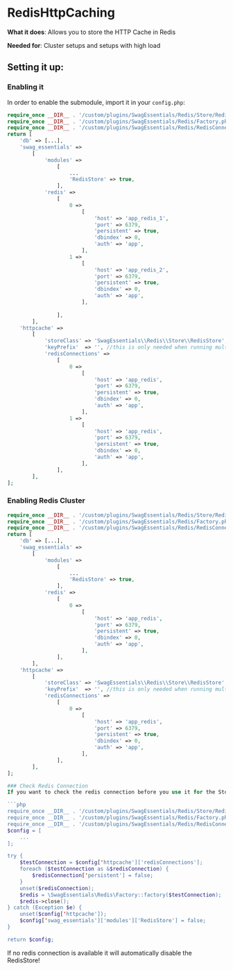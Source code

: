 # RedisHttpCaching
**What it does**: Allows you to store the HTTP Cache in Redis

**Needed for**: Cluster setups and setups with high load

## Setting it up:
### Enabling it
In order to enable the submodule, import it in your `config.php`:

```php
require_once __DIR__ . '/custom/plugins/SwagEssentials/Redis/Store/RedisStore.php';
require_once __DIR__ . '/custom/plugins/SwagEssentials/Redis/Factory.php';
require_once __DIR__ . '/custom/plugins/SwagEssentials/Redis/RedisConnection.php';
return [
    'db' => [...],
    'swag_essentials' =>
        [
            'modules' =>
                [
                    ...
                    'RedisStore' => true,
                ],
            'redis' =>
                [
                    0 =>
                        [
                            'host' => 'app_redis_1',
                            'port' => 6379,
                            'persistent' => true,
                            'dbindex' => 0,
                            'auth' => 'app',
                        ],
                    1 =>
                        [
                            'host' => 'app_redis_2',
                            'port' => 6379,
                            'persistent' => true,
                            'dbindex' => 0,
                            'auth' => 'app',
                        ],
                        
                ],
        ],
    'httpcache' =>
        [
            'storeClass' => 'SwagEssentials\\Redis\\Store\\RedisStore',
            'keyPrefix'  => '', //this is only needed when running multiple shops on one Redis-Cluster 
            'redisConnections' =>
                [
                    0 =>
                        [
                            'host' => 'app_redis',
                            'port' => 6379,
                            'persistent' => true,
                            'dbindex' => 0,
                            'auth' => 'app',
                        ],
                    1 =>
                        [
                            'host' => 'app_redis',
                            'port' => 6379,
                            'persistent' => true,
                            'dbindex' => 0,
                            'auth' => 'app',
                        ],                        
                ],
        ],
];
```

### Enabling Redis Cluster


```php
require_once __DIR__ . '/custom/plugins/SwagEssentials/Redis/Store/RedisStore.php';
require_once __DIR__ . '/custom/plugins/SwagEssentials/Redis/Factory.php';
require_once __DIR__ . '/custom/plugins/SwagEssentials/Redis/RedisConnection.php';
return [
    'db' => [...],
    'swag_essentials' =>
        [
            'modules' =>
                [
                    ...
                    'RedisStore' => true,
                ],
            'redis' =>
                [
                    0 =>
                        [
                            'host' => 'app_redis',
                            'port' => 6379,
                            'persistent' => true,
                            'dbindex' => 0,
                            'auth' => 'app',
                        ],
                ],
        ],
    'httpcache' =>
        [
            'storeClass' => 'SwagEssentials\\Redis\\Store\\RedisStore',
            'keyPrefix'  => '', //this is only needed when running multiple shops on one Redis-Cluster 
            'redisConnections' =>
                [
                    0 =>
                        [
                            'host' => 'app_redis',
                            'port' => 6379,
                            'persistent' => true,
                            'dbindex' => 0,
                            'auth' => 'app',
                        ],
                ],
        ],
];

### Check Redis Connection 
If you want to check the redis connection before you use it for the Store you can do it easily with a small config tweak:

```php
require_once __DIR__ . '/custom/plugins/SwagEssentials/Redis/Store/RedisStore.php';
require_once __DIR__ . '/custom/plugins/SwagEssentials/Redis/Factory.php';
require_once __DIR__ . '/custom/plugins/SwagEssentials/Redis/RedisConnection.php';
$config = [
    ...
];

try {
    $testConnection = $config['httpcache']['redisConnections'];
    foreach ($testConnection as &$redisConnection) {
        $redisConnection['persistent'] = false;
    }
    unset($redisConnection);
    $redis = \SwagEssentials\Redis\Factory::factory($testConnection);
    $redis->close();
} catch (Exception $e) {
    unset($config['httpcache']);
    $config['swag_essentials']['modules']['RedisStore'] = false;
}

return $config;
```

If no redis connection is available it will automatically disable the RedisStore!